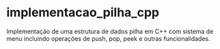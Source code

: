 # implementacao_pilha_cpp
Implementação de uma estrutura de dados pilha em C++ com sistema de menu incluindo operações de push, pop, peek e outras funcionalidades.
